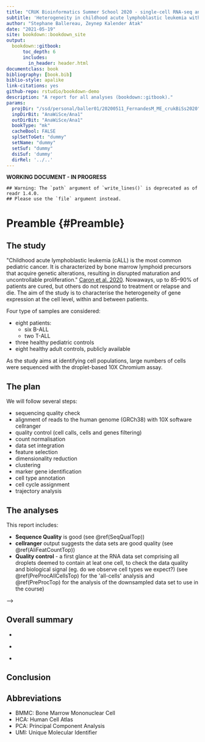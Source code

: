 ```yaml
--- 
title: "CRUK Bioinformatics Summer School 2020 - single-cell RNA-seq analysis"
subtitle: 'Heterogeneity in childhood acute lymphoblastic leukemia with droplet-based 10X Chromium assay.'
author: "Stephane Ballereau, Zeynep Kalender Atak"
date: "2021-05-19"
site: bookdown::bookdown_site
output:
  bookdown::gitbook:
      toc_depth: 6
      includes:
        in_header: header.html
documentclass: book
bibliography: [book.bib]
biblio-style: apalike
link-citations: yes
github-repo: rstudio/bookdown-demo
description: "A report for all analyses (bookdown::gitbook)."
params:
  projDir: "/ssd/personal/baller01/20200511_FernandesM_ME_crukBiSs2020"
  inpDirBit: "AnaWiSce/Ana1"
  outDirBit: "AnaWiSce/Ana1"
  bookType: "mk"
  cacheBool: FALSE
  splSetToGet: "dummy"
  setName: "dummy"
  setSuf: "dummy"
  dsiSuf: 'dummy'
  dirRel: '../..'
---
```


**WORKING DOCUMENT - IN PROGRESS**

<!--
  splSetToGet: "PBMMC,ETV6-RUNX1"
  setName: "caron"
  setSuf: "_5hCps"
  dsiSuf: '_dsi'
-->
  
<!--
Useful links: https://bioinformatics-core-shared-training.github.io/cruk-summer-school-2018/SingleCell/practical/QC_and_normalization.html
-->




```
## Warning: The `path` argument of `write_lines()` is deprecated as of readr 1.4.0.
## Please use the `file` argument instead.
```

# Preamble {#Preamble}



## The study

"Childhood acute lymphoblastic leukemia (cALL) is the most common pediatric cancer. It is characterized by bone marrow lymphoid precursors that acquire genetic alterations, resulting in disrupted maturation and uncontrollable proliferation." [Caron et al. 2020](https://www.nature.com/articles/s41598-020-64929-x). Nowaways, up to 85–90% of patients are cured, but others do not respond to treatment or relapse and die. The aim of the study is to characterise the heterogeneity of gene expression at the cell level, within and between patients.

<!--
See similar findings in CRC
https://www.cell.com/cell-stem-cell/fulltext/S1934-5909(20)30151-X?rss=yes

https://www.nature.com/articles/s41568-020-0276-8
https://www.sciencedirect.com/science/article/pii/S1934590920302034

https://scinapse.io/papers/2955045010
(https://www.nature.com/articles/nm.4505)
https://www.ncbi.nlm.nih.gov/pmc/articles/PMC4273416/
https://www.nature.com/articles/s41375-018-0127-8
-->

Four type of samples are considered:

* eight patients:
  * six B-ALL
  * two T-ALL
* three healthy pediatric controls
* eight healthy adult controls, publicly available

As the study aims at identifying cell populations, large numbers of cells were sequenced with the droplet-based 10X Chromium assay.

## The plan

We will follow several steps:

* sequencing quality check
* alignment of reads to the human genome (GRCh38) with 10X software cellranger
* quality control (cell calls, cells and genes filtering) <!-- mention doublet detection -->
* count normalisation
* data set integration
* feature selection
* dimensionality reduction
* clustering
* marker gene identification
* cell type annotation
* cell cycle assignment
* trajectory analysis

<!--
TODO: add analysis flowchart?
-->

## The analyses

This report includes:

* **Sequence Quality** is good (see \@ref(SeqQualTop)) <!-- seqQual.Rmd -->
* **cellranger** output suggests the data sets are good quality (see \@ref(AliFeatCountTop)) <!-- cellRanger.Rmd -->
* **Quality control** - a first glance at the RNA data set comprising all droplets deemed to contain at leat one cell, to check the data quality and biological signal (eg. do we observe cell types we expect?) (see \@ref(PreProcAllCellsTop) for the 'all-cells' analysis and \@ref(PreProcTop) for the analysis of the downsampled data set to use in the course) <!-- preProcAllCells.Rmd and preProc.Rmd -->

<!--
* an annotation of RNA clusters using known PBMC marker genes (see \@ref(AllDropletsCellTypeAnnotTop)) <!-- .Rmd -->
-->

## Overall summary

<!-- seurat3Adt_glanceAtGex.Rmd -->
* 

<!-- seurat3Adt_10x3kPbmcMarkers.Rmd -->
* 

<!-- seurat3Hto.Rmd -->
* 

## Conclusion



## Abbreviations

* BMMC: Bone Marrow Mononuclear Cell
* HCA: Human Cell Atlas
* PCA: Principal Component Analysis
* UMI: Unique Molecular Identifier





